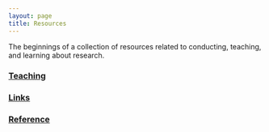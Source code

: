 ```yaml
---
layout: page
title: Resources
---
```


The beginnings of a collection of resources related to conducting, teaching, and learning about research.

### [Teaching](/resources/teaching/)

### [Links](/resources/links/)


### [Reference](/resources/reference/)






